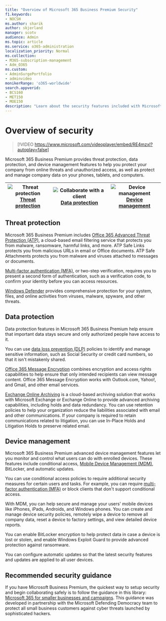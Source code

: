 ```yaml
---
title: "Overview of Microsoft 365 Business Premium Security"
f1.keywords:
- NOCSH
ms.author: sharik
author: skjerland
manager: scotv
audience: Admin
ms.topic: article
ms.service: o365-administration
localization_priority: Normal
ms.collection:
- M365-subscription-management
- Adm_O365
ms.custom:
- AdminSurgePortfolio
- adminvideo
monikerRange: 'o365-worldwide'
search.appverid:
- BCS160
- MET150
- MOE150
description: "Learn about the security features included with Microsoft 365 for business."
---
```


# Overview of security

> [!VIDEO https://www.microsoft.com/videoplayer/embed/RE4mzxI?autoplay=false]

Microsoft 365 Business Premium provides threat protection, data protection, and device management features to help you protect your company from online threats and unauthorized access, as well as protect and manage company data on your phones, tablets, and computers.

|![Threat protection](../media/m365-business-security-threat-protection.png)<br/>[Threat protection](#threat-protection)|![Collaborate with a client](../media/m365-business-security-data-protection.png) <br/>[Data protection](#data-protection) | ![Device management](../media/m365-business-security-device-management.png) <br/>[Device management](#device-management) |
|--|--|--|

## Threat protection

Microsoft 365 Business Premium includes [Office 365 Advanced Threat Protection (ATP)](safe-links.md), a cloud-based email filtering service that protects you from malware, ransomware, harmful links, and more. ATP Safe Links protects you from malicious URLs in email or Office documents. ATP Safe Attachments protects you from malware and viruses attached to messages or documents.

[Multi-factor authentication (MFA)](turn-on-mfa.md), or two-step verification, requires you to present a second form of authentication, such as a verification code, to confirm your identity before you can access resources.

[Windows Defender](/windows/security/threat-protection/overview-of-threat-mitigations-in-windows-10) provides comprehensive protection for your system, files, and online activities from viruses, malware, spyware, and other threats.

## Data protection

Data protection features in Microsoft 365 Business Premium help ensure that important data stays secure and only authorized people have access to it.

You can use [data loss prevention (DLP)](set-up-dlp.md) policies to identify and manage sensitive information, such as Social Security or credit card numbers, so that it isn't mistakenly shared.

[Office 365 Message Encryption](/microsoft-365/compliance/ome) combines encryption and access rights capabilities to help ensure that only intended recipients can view message content. Office 365 Message Encryption works with Outlook.com, Yahoo!, and Gmail, and other email services.

[Exchange Online Archiving](/office365/servicedescriptions/exchange-online-archiving-service-description/exchange-online-archiving-service-description) is a cloud-based archiving solution that works with Microsoft Exchange or Exchange Online to provide advanced archiving capabilities, including holds and data redundancy. You can use retention policies to help your organization reduce the liabilities associated with email and other communications. If your company is required to retain communications related to litigation, you can use In-Place Holds and Litigation Holds to preserve related email.

## Device management

Microsoft 365 Business Premium advanced device management features let you monitor and control what users can do with enrolled devices. These features include conditional access, [Mobile Device Management (MDM)](/microsoft-365/admin/basic-mobility-security/manage-enrolled-devices), BitLocker, and automatic updates.

You can use conditional access policies to require additional security measures for certain users and tasks. For example, you can require [multi-factor authentication (MFA)](/microsoft-365/business-video/turn-on-mfa) or block clients that don't support conditional access.

With MDM, you can help secure and manage your users' mobile devices like iPhones, iPads, Androids, and Windows phones. You can create and manage device security policies, remotely wipe a device to remove all company data, reset a device to factory settings, and view detailed device reports.

You can enable BitLocker encryption to help protect data in case a device is lost or stolen, and enable Windows Exploit Guard to provide advanced protection against ransomware.

You can configure automatic updates so that the latest security features and updates are applied to all user devices.

## Recommended security guidance

If you have Microsoft Business Premium, the quickest way to setup security and begin collaborating safely is to follow the guidance in this library: [Microsoft 365 for smaller businesses and campaigns](../campaigns/index.md). This guidance was developed in partnership with the Microsoft Defending Democracy team to protect all small business customers against cyber threats launched by sophisticated hackers.

